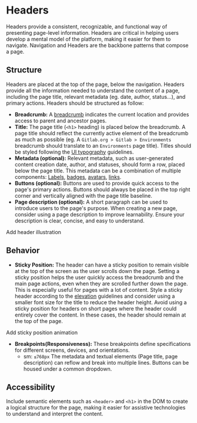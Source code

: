 # Headers

Headers provide a consistent, recognizable, and functional way of presenting page-level information. Headers are critical in helping users develop a mental model of the platform, making it easier for them to navigate. Navigation and Headers are the backbone patterns that compose a page.

## Structure

Headers are placed at the top of the page, below the navigation. Headers provide all the information needed to understand the content of a page, including the page title, relevant metadata (eg. date, author, status...), and primary actions. Headers should be structured as follow:

- **Breadcrumb:** A [breadcrumb](/components/breadcrumb) indicates the current location and provides access to parent and ancestor pages.
- **Title:** The page title (`<h1>` heading) is placed below the breadcrumb. A page title should reflect the currently active element of the breadcrumb as much as possible (eg. A `Gitlab.org > Gitlab > Environments` breadcrumb should translate to an `Environments` page title). Titles should be styled following the [UI typography](/product-foundations/layout#ui-typography) guidelines. 
- **Metadata (optional):** Relevant metadata, such as user-generated content creation date, author, and statuses, should form a row, placed below the page title. This metadata can be a combination of multiple components: [Labels](/components/label), [badges](/components/badge), [avatars](/components/avatar), [links](/components/link). 
- **Buttons (optional):** Buttons are used to provide quick access to the page's primary actions. Buttons should always be placed in the top right corner and vertically aligned with the page title baseline.
- **Page description (optional):** A short paragraph can be used to introduce users to the page's purpose. When creating a new page, consider using a page description to improve learnability. Ensure your description is clear, concise, and easy to understand.

<todo> Add header illustration </todo>

## Behavior
- **Sticky Position:** The header can have a sticky position to remain visible at the top of the screen as the user scrolls down the page. Setting a sticky position helps the user quickly access the breadcrumb and the main page actions, even when they are scrolled further down the page. This is especially useful for pages with a lot of content. Style a sticky header according to the [elevation](/product-foundations/elevation) guidelines and consider using a smaller font size for the title to reduce the header height. Avoid using a sticky position for headers on short pages where the header could entirely cover the content. In these cases, the header should remain at the top of the page.

<todo> Add sticky position animation </todo>

- **Breakpoints(Responsiveness):** These breakpoints define specifications for different screens, devices, and orientations. 
    - sm: `≤768px` The metadata and textual elements (Page title, page description) can reflow and break into multiple lines. Buttons can be housed under a common dropdown. 

## Accessibility

Include semantic elements such as `<header>` and `<h1>` in the DOM to create a logical structure for the page, making it easier for assistive technologies to understand and interpret the content.

